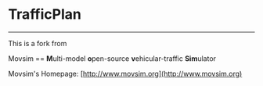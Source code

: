 # TrafficPlan 
---------

This is a fork from 

Movsim == **M**ulti-model **o**pen-source **v**ehicular-traffic **Sim**ulator

Movsim's Homepage: [http://www.movsim.org](http://www.movsim.org)


